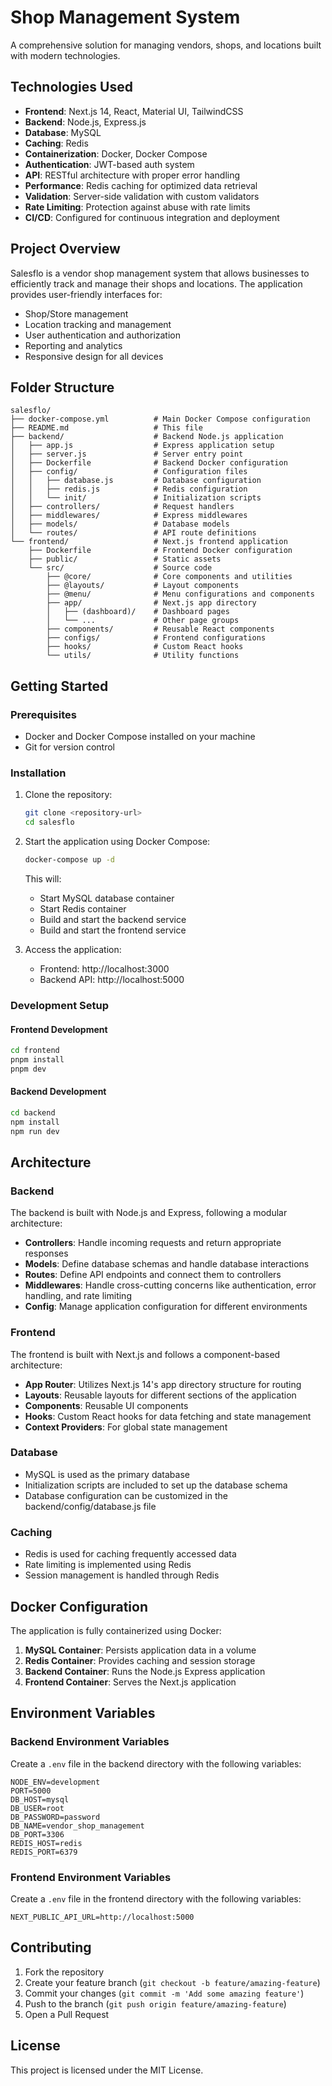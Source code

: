 #  Shop Management System

A comprehensive solution for managing vendors, shops, and locations built with modern technologies.

## Technologies Used

- **Frontend**: Next.js 14, React, Material UI, TailwindCSS
- **Backend**: Node.js, Express.js
- **Database**: MySQL
- **Caching**: Redis
- **Containerization**: Docker, Docker Compose
- **Authentication**: JWT-based auth system
- **API**: RESTful architecture with proper error handling
- **Performance**: Redis caching for optimized data retrieval
- **Validation**: Server-side validation with custom validators
- **Rate Limiting**: Protection against abuse with rate limits
- **CI/CD**: Configured for continuous integration and deployment

## Project Overview

Salesflo is a vendor shop management system that allows businesses to efficiently track and manage their shops and locations. The application provides user-friendly interfaces for:

- Shop/Store management
- Location tracking and management
- User authentication and authorization
- Reporting and analytics
- Responsive design for all devices

## Folder Structure

```
salesflo/
├── docker-compose.yml          # Main Docker Compose configuration
├── README.md                   # This file
├── backend/                    # Backend Node.js application
│   ├── app.js                  # Express application setup
│   ├── server.js               # Server entry point
│   ├── Dockerfile              # Backend Docker configuration
│   ├── config/                 # Configuration files
│   │   ├── database.js         # Database configuration
│   │   ├── redis.js            # Redis configuration
│   │   └── init/               # Initialization scripts
│   ├── controllers/            # Request handlers
│   ├── middlewares/            # Express middlewares
│   ├── models/                 # Database models
│   └── routes/                 # API route definitions
└── frontend/                   # Next.js frontend application
    ├── Dockerfile              # Frontend Docker configuration
    ├── public/                 # Static assets
    └── src/                    # Source code
        ├── @core/              # Core components and utilities
        ├── @layouts/           # Layout components
        ├── @menu/              # Menu configurations and components
        ├── app/                # Next.js app directory
        │   ├── (dashboard)/    # Dashboard pages
        │   └── ...             # Other page groups
        ├── components/         # Reusable React components
        ├── configs/            # Frontend configurations
        ├── hooks/              # Custom React hooks
        └── utils/              # Utility functions
```

## Getting Started

### Prerequisites

- Docker and Docker Compose installed on your machine
- Git for version control

### Installation

1. Clone the repository:

   ```bash
   git clone <repository-url>
   cd salesflo
   ```

2. Start the application using Docker Compose:

   ```bash
   docker-compose up -d
   ```

   This will:

   - Start MySQL database container
   - Start Redis container
   - Build and start the backend service
   - Build and start the frontend service

3. Access the application:
   - Frontend: http://localhost:3000
   - Backend API: http://localhost:5000

### Development Setup

#### Frontend Development

```bash
cd frontend
pnpm install
pnpm dev
```

#### Backend Development

```bash
cd backend
npm install
npm run dev
```

## Architecture

### Backend

The backend is built with Node.js and Express, following a modular architecture:

- **Controllers**: Handle incoming requests and return appropriate responses
- **Models**: Define database schemas and handle database interactions
- **Routes**: Define API endpoints and connect them to controllers
- **Middlewares**: Handle cross-cutting concerns like authentication, error handling, and rate limiting
- **Config**: Manage application configuration for different environments

### Frontend

The frontend is built with Next.js and follows a component-based architecture:

- **App Router**: Utilizes Next.js 14's app directory structure for routing
- **Layouts**: Reusable layouts for different sections of the application
- **Components**: Reusable UI components
- **Hooks**: Custom React hooks for data fetching and state management
- **Context Providers**: For global state management

### Database

- MySQL is used as the primary database
- Initialization scripts are included to set up the database schema
- Database configuration can be customized in the backend/config/database.js file

### Caching

- Redis is used for caching frequently accessed data
- Rate limiting is implemented using Redis
- Session management is handled through Redis

## Docker Configuration

The application is fully containerized using Docker:

1. **MySQL Container**: Persists application data in a volume
2. **Redis Container**: Provides caching and session storage
3. **Backend Container**: Runs the Node.js Express application
4. **Frontend Container**: Serves the Next.js application

## Environment Variables

### Backend Environment Variables

Create a `.env` file in the backend directory with the following variables:

```
NODE_ENV=development
PORT=5000
DB_HOST=mysql
DB_USER=root
DB_PASSWORD=password
DB_NAME=vendor_shop_management
DB_PORT=3306
REDIS_HOST=redis
REDIS_PORT=6379
```

### Frontend Environment Variables

Create a `.env` file in the frontend directory with the following variables:

```
NEXT_PUBLIC_API_URL=http://localhost:5000
```

## Contributing

1. Fork the repository
2. Create your feature branch (`git checkout -b feature/amazing-feature`)
3. Commit your changes (`git commit -m 'Add some amazing feature'`)
4. Push to the branch (`git push origin feature/amazing-feature`)
5. Open a Pull Request

## License

This project is licensed under the MIT License.

